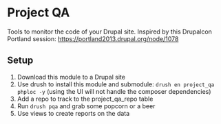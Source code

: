 # Project QA

Tools to monitor the code of your Drupal site. Inspired by this Drupalcon Portland session: https://portland2013.drupal.org/node/1078

## Setup

1. Download this module to a Drupal site
2. Use drush to install this module and submodule: `drush en project_qa phploc -y` (using the UI will not handle the composer dependencies)
2. Add a repo to track to the project_qa_repo table
3. Run `drush pqa` and grab some popcorn or a beer
4. Use views to create reports on the data
